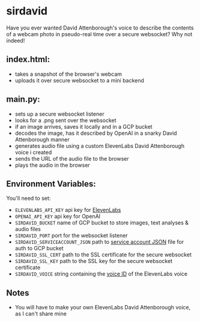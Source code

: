# sirdavid
Have you ever wanted David Attenborough's voice to describe the contents of a webcam photo in pseudo-real time over a secure websocket? Why not indeed! 

## index.html:
* takes a snapshot of the browser's webcam
* uploads it over secure websocket to a mini backend 

## main.py:
* sets up a secure websocket listener
* looks for a .png sent over the websocket
* if an image arrives, saves it locally and in a GCP bucket
* decodes the image, has it described by OpenAI in a snarky David Attenborough manner
* generates audio file using a custom ElevenLabs David Attenborough voice i created 
* sends the URL of the audio file to the browser
* plays the audio in the browser

## Environment Variables:
You'll need to set:
* `ELEVENLABS_API_KEY` api key for [ElevenLabs](https://elevenlabs.io)
* `OPENAI_API_KEY` api key for OpenAI
* `SIRDAVID_BUCKET` name of GCP bucket to store images, text analyses & audio files
* `SIRDAVID_PORT` port for the websocket listener
* `SIRDAVID_SERVICEACCOUNT_JSON` path to [service account JSON](https://cloud.google.com/iam/docs/keys-create-delete) file for auth to GCP bucket
* `SIRDAVID_SSL_CERT` path to the SSL certificate for the secure websocket
* `SIRDAVID_SSL_KEY` path to the SSL key for the secure websocket certificate
* `SIRDAVID_VOICE` string containing the [voice ID](https://elevenlabs.io/docs/api-reference/get-voice) of the ElevenLabs voice

## Notes
* You will have to make your own ElevenLabs David Attenborough voice, as I can't share mine



